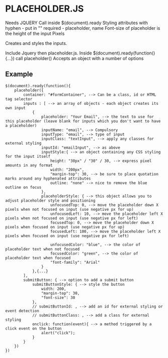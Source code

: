 # PLACEHOLDER.JS

Needs JQUERY
Call inside $(document).ready
Styling attributes with hyphen - put in ""
required - placeholder, name
Font-size of placeholder is the height of the input
Pixels

Creates and styles the inputs.

Include Jquery then placeholder.js.
Inside $(document).ready(function(){...}) call placeholder()
Accepts an object with a number of options

<!-- ## Options -->

<!-- |Option|Compulsory|Details|
|------|----------|-------|
|One|Two|Three| -->

## Example

```
$(document).ready(function(){
	placeholder({
		container: "#formContainer", --> Can be a class, id or HTML tag selector
		inputs : [ --> an array of objects - each object creates its own input
			{
				placeholder: "Your Email", --> the text to use for this placeholder (leave blank for inputs which you don't want to have a placeholder)
				inputName: "email", --> Compulsory
				inputType: "email", --> type of input
				inputClass: "textInput", --> apply any classes for external styling
				inputId: "emailInput", --> as above
				inputStyle:{ --> an object containing any CSS styling for the input itself
					height: "30px" / "30" / 30, --> express pixel amounts in any format
					width: "200px",
					"margin-top": 30, --> be sure to place quotation marks around any hyphenated attributes
					outline: "none" --> nice to remove the blue outline on focus
				},
				placeholderStyle: { --> this object allows you to adjust placeholder style and positioning
					unfocusedTop: 0, --> move the placeholder down X pixels when not focused on input (use negative px for up)
					unfocusedLeft: 10, --> move the placeholder left X pixels when not focused on input (use negative px for left)
					focusedTop: 0, --> move the placeholder down X pixels when focused on input (use negative px for up)
					focusedLeft: 100, --> move the placeholder left X pixels when focused on input (use negative px for left)

					unfocusedColor: "blue", --> the color of placeholder text when not focused
					focusedColor: "green", --> the color of placeholder text when focused
					"font-family": "Arial"
				}
			},{...}
		],
		submitButton: { --> option to add a submit button
			submitButtonStyle: { --> style the button
				width: 200,
				"margin-top": 30,
				"font-size": 30
			},
			// submitButtonId: , --> add an id for external styling or event detection
			// submitButtonClass: , --> add a class for external styling
			onclick: function(event){ --> a method triggered by a click event on the button
				alert("click");
			}
		}
	})
})
```
